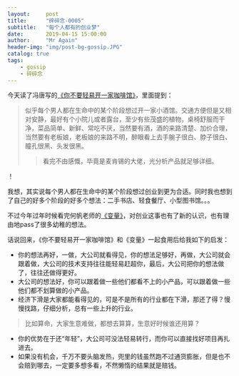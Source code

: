 ```yaml
---
layout:     post 
title:      "碎碎念-0005"
subtitle:   "每个人都有的创业梦"
date:       2019-04-15 15:00:00
author:     "Mr Again"
header-img: "img/post-bg-gossip.JPG"
catalog: true
tags:
    - gossip
    - 碎碎念
---
```


今天读了冯唐写的[《你不要轻易开一家咖啡馆》](https://mp.weixin.qq.com/s?__biz=MjM5OTI4MzQxNA==&mid=2651924640&idx=1&sn=aa601ca2d63aa1474a055aea3caa8c18&chksm=bcd857198bafde0f4722112adecd42b104c21c8fd8141f447949f9eb11a9aea23c09c44a03eb&mpshare=1&scene=2&srcid=&from=timeline&ascene=2&devicetype=android-25&version=2700033c&nettype=WIFI&abtest_cookie=BAABAAoACwASABMABQAjlx4AW5keAMWZHgDRmR4A3JkeAAAA&lang=en&pass_ticket=0bv7Tdd1LTvyQepr93g9IfQP20uY166FarlWSa7ryy20KRCEbwDd6Up2wPWHGdeT&wx_header=1)，里面提到：
> 似乎每个男人都在生命中的某个阶段想过开一家小酒馆。交通方便但是又相对安静，最好有个小院儿或者露台，至少有些茂盛的植物，桌椅舒服而干净，菜品简单、新鲜、常吃不厌，当然要有酒，酒的来路清楚、加价合理，当然要有老板娘，老板娘的来路不明，醉眼看上去手腕子很白、脖子很白、瞳孔很黑、头发很黑。
>> 看完不由感慨，毕竟是麦肯锡的大佬，光分析产品就足够详细。

！[](http://ww1.sinaimg.cn/large/aaad9794ly1g23dq4ov5yj20u013z0tq.jpg)

我想，其实说每个男人都在生命中的某个阶段想过创业到更为合适。同时我也想到了自己的好多个阶段的好多个想法：二手书店、轻食餐厅、小型图书馆。。。

不过今年过年时候看完何帆老师的[《变量》](https://book.douban.com/subject/30418697/)，对创业这事也有了新的认识，也有理由地pass了很多幼稚的想法。

话说回来，《你不要轻易开一家咖啡馆》和《变量》一起食用后给我如下的启发：

* 你的想法再好，一做，大公司就看得见，你的想法足够好，再做，大公司就会跟着做，大公司的技术支持往往能轻易赶超你，最后，大公司把你的想法做了，往往还做得更好。
* 大公司的想法好，你可以跟着做一些他们都看不上的小产品，可以跟着做一些他们都不划算做的小产品。
* 经济下滑是大家都能看得见的，可是不是所有的行业都在下滑，那还了得？慢慢找路，仔细分析，总有一些上升的行业。
> 比如算命，大家生意难做，都想去算算，生意好时候谁还用算？
* 你的优势在于还“年轻”，大公司可没法轻易转行，而你可以直接找好项目再扎进去。
* 如果没有机会，千万不要头脑发热，兜里的钱虽然跑不过通货膨胀，但是也不会赔到哪去，一定要多想多看，不然懒惰的结果就是赔钱。